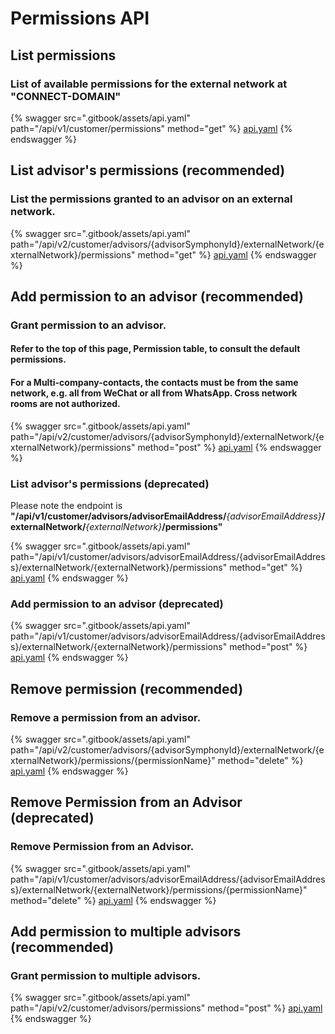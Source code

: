 # Permissions API

## List permissions

### List of available permissions for the external network at "CONNECT-DOMAIN"

{% swagger src=".gitbook/assets/api.yaml" path="/api/v1/customer/permissions" method="get" %}
[api.yaml](.gitbook/assets/api.yaml)
{% endswagger %}

## List advisor's permissions (recommended)

### List the permissions granted to an advisor on an external network.

{% swagger src=".gitbook/assets/api.yaml" path="/api/v2/customer/advisors/{advisorSymphonyId}/externalNetwork/{externalNetwork}/permissions" method="get" %}
[api.yaml](.gitbook/assets/api.yaml)
{% endswagger %}

## Add permission to an advisor (recommended)

### Grant permission to an advisor.

#### Refer to the top of this page, Permission table, to consult the default permissions.

#### For a Multi-company-contacts, the contacts must be from the same network, e.g. all from WeChat or all from WhatsApp. Cross network rooms are not authorized.

{% swagger src=".gitbook/assets/api.yaml" path="/api/v2/customer/advisors/{advisorSymphonyId}/externalNetwork/{externalNetwork}/permissions" method="post" %}
[api.yaml](.gitbook/assets/api.yaml)
{% endswagger %}

### List advisor's permissions (deprecated)

Please note the endpoint is **"/api/v1/customer/advisors/advisorEmailAddress/**_{advisorEmailAddress}_**/externalNetwork/**_{externalNetwork}_**/permissions"**

{% swagger src=".gitbook/assets/api.yaml" path="/api/v1/customer/advisors/advisorEmailAddress/{advisorEmailAddress}/externalNetwork/{externalNetwork}/permissions" method="get" %}
[api.yaml](.gitbook/assets/api.yaml)
{% endswagger %}

### Add permission to an advisor (deprecated)

{% swagger src=".gitbook/assets/api.yaml" path="/api/v1/customer/advisors/advisorEmailAddress/{advisorEmailAddress}/externalNetwork/{externalNetwork}/permissions" method="post" %}
[api.yaml](.gitbook/assets/api.yaml)
{% endswagger %}

## Remove permission (recommended)

### Remove a permission from an advisor.

{% swagger src=".gitbook/assets/api.yaml" path="/api/v2/customer/advisors/{advisorSymphonyId}/externalNetwork/{externalNetwork}/permissions/{permissionName}" method="delete" %}
[api.yaml](.gitbook/assets/api.yaml)
{% endswagger %}

## Remove Permission from an Advisor (deprecated)

### Remove Permission from an Advisor.

{% swagger src=".gitbook/assets/api.yaml" path="/api/v1/customer/advisors/advisorEmailAddress/{advisorEmailAddress}/externalNetwork/{externalNetwork}/permissions/{permissionName}" method="delete" %}
[api.yaml](.gitbook/assets/api.yaml)
{% endswagger %}

## Add permission to multiple advisors (recommended)

### Grant permission to multiple advisors.

{% swagger src=".gitbook/assets/api.yaml" path="/api/v2/customer/advisors/permissions" method="post" %}
[api.yaml](.gitbook/assets/api.yaml)
{% endswagger %}
